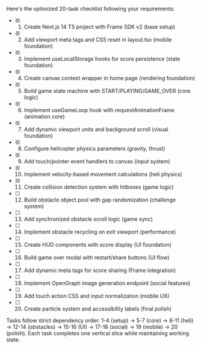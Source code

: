 Here's the optimized 20-task checklist following your requirements:

- [x] 1. Create Next.js 14 TS project with Frame SDK v2 (base setup)
- [x] 2. Add viewport meta tags and CSS reset in layout.tsx (mobile foundation)
- [x] 3. Implement useLocalStorage hooks for score persistence (state foundation)
- [x] 4. Create canvas context wrapper in home page (rendering foundation)
- [x] 5. Build game state machine with START/PLAYING/GAME_OVER (core logic)
- [x] 6. Implement useGameLoop hook with requestAnimationFrame (animation core)
- [x] 7. Add dynamic viewport units and background scroll (visual foundation)
- [x] 8. Configure helicopter physics parameters (gravity, thrust)
- [x] 9. Add touch/pointer event handlers to canvas (input system)
- [x] 10. Implement velocity-based movement calculations (heli physics)
- [x] 11. Create collision detection system with hitboxes (game logic)
- [ ] 12. Build obstacle object pool with gap randomization (challenge system)
- [ ] 13. Add synchronized obstacle scroll logic (game sync)
- [ ] 14. Implement obstacle recycling on exit viewport (performance)
- [ ] 15. Create HUD components with score display (UI foundation)
- [ ] 16. Build game over modal with restart/share buttons (UI flow)
- [ ] 17. Add dynamic meta tags for score sharing (Frame integration)
- [ ] 18. Implement OpenGraph image generation endpoint (social features)
- [ ] 19. Add touch action CSS and input normalization (mobile UX)
- [ ] 20. Create particle system and accessibility labels (final polish)

Tasks follow strict dependency order: 
1-4 (setup) → 5-7 (core) → 8-11 (heli) → 12-14 (obstacles) → 15-16 (UI) → 17-18 (social) → 19 (mobile) → 20 (polish). Each task completes one vertical slice while maintaining working state.
